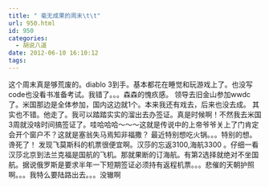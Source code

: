 ```yaml
---
title: " 毫无成果的周末\t\t"
url: 950.html
id: 950
categories:
  - 胡说八道
date: 2012-06-10 16:10:12
tags:
---
```


这个周末真是够荒废的。diablo 3到手。基本都花在睡觉和玩游戏上了。也没写code也没看书准备考试。我错了。。。森森的愧疚感。 领导去旧金山参加wwdc了。米国那边是全体参加，国内这边就1个。本来我还有戏去，后来也没去成。 其实也不错。他走了。我可以踏踏实实的溜出去办签证。真是时候啊！不然我去米国3周就没啥时间搞签证了。哇哈哈哈～～～这就是传说中的上帝爷爷关上了门肯定会开个窗户不？这就是塞翁失马焉知非福撒？ 最近特别想吃火锅。。。特别的想。谗死了！ 发现飞莫斯科的机票很便宜啊。汉莎的忘返3100,海航3300 。仔细一看汉莎北京到法兰克福是国航的飞机。那就果断的订海航。有第2选择就绝对不坐国航。据说俄罗斯是要求半年一下短期签证必须持有返程机票。。。悲催的天朝护照啊。。。我特么要陆路出去。。。没辙啊